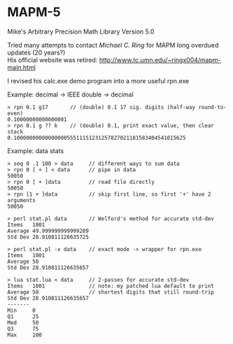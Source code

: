 # MAPM-5
Mike's Arbitrary Precision Math Library Version 5.0  

Tried many attempts to contact *Michael C. Ring* for MAPM long overdued updates (20 years?)  
His official website was retired: http://www.tc.umn.edu/~ringx004/mapm-main.html  
  
I revised his calc.exe demo program into a more useful rpn.exe  
  
Example: decimal -> IEEE double -> decimal  
```
> rpn 0.1 g17       // (double) 0.1 17 sig. digits (half-way round-to-even)  
0.10000000000000001  
> rpn 0.1 g ?? k    // (double) 0.1, print exact value, then clear stack
0.1000000000000000055511151231257827021181583404541015625  
``` 
Example: data stats
```
> seq 0 .1 100 > data     // different ways to sum data
> rpn 0 [ + ] < data      // pipe in data  
50050  
> rpn 0 [ + ]data         // read file directly  
50050  
> rpn [1 + ]data          // skip first line, so first '+' have 2 arguments  
50050  
  
> perl stat.pl data       // Welford's method for accurate std-dev  
Items   1001
Average 49.999999999999289
Std Dev 28.910811126635725  

> perl stat.pl -x data    // exact mode -> wrapper for rpn.exe  
Items   1001
Average 50
Std Dev 28.910811126635657  

> lua stat.lua < data     // 2-passes for accurate std-dev
Items   1001              // note: my patched lua default to print  
Average 50                // shortest digits that still round-trip
Std Dev 28.910811126635657  
-------  
Min     0  
Q1      25  
Med     50  
Q3      75  
Max     100  
```
